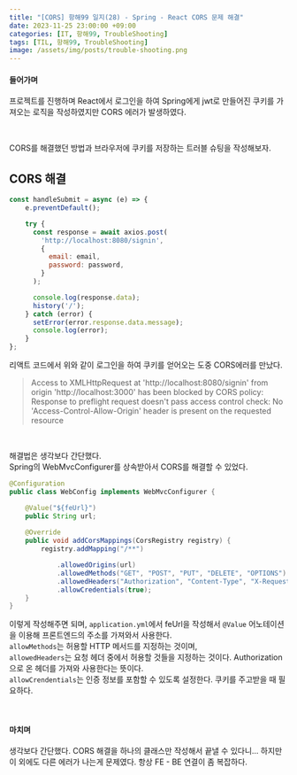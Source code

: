 ```yaml
---
title: "[CORS] 항해99 일지(28) - Spring - React CORS 문제 해결"
date: 2023-11-25 23:00:00 +09:00
categories: [IT, 항해99, TroubleShooting]
tags: [TIL, 항해99, TroubleShooting]
image: /assets/img/posts/trouble-shooting.png
---
```



#### 들어가며

프로젝트를 진행하며 React에서 로그인을 하여 Spring에게 jwt로 만들어진 쿠키를 가져오는 로직을 작성하였지만 CORS 에러가 발생하였다.

<br/>

CORS를 해결했던 방법과 브라우저에 쿠키를 저장하는 트러블 슈팅을 작성해보자.


## CORS 해결

```javascript
const handleSubmit = async (e) => {
    e.preventDefault();

    try {
      const response = await axios.post(
        'http://localhost:8080/signin',
        {
          email: email,
          password: password,
        }
      );

      console.log(response.data);
      history('/');
    } catch (error) {
      setError(error.response.data.message);
      console.log(error);
    }
};
```

리액트 코드에서 위와 같이 로그인을 하여 쿠키를 얻어오는 도중 CORS에러를 만났다.    
> Access to XMLHttpRequest at 'http://localhost:8080/signin' from origin 'http://localhost:3000' has been blocked by CORS policy: Response to preflight request doesn't pass access control check: No 'Access-Control-Allow-Origin' header is present on the requested resource

<br/>

해결법은 생각보다 간단했다.    
Spring의 WebMvcConfigurer를 상속받아서 CORS를 해결할 수 있었다.    


```java
@Configuration
public class WebConfig implements WebMvcConfigurer {

    @Value("${feUrl}")
    public String url;
	
    @Override
    public void addCorsMappings(CorsRegistry registry) {
        registry.addMapping("/**")

            .allowedOrigins(url)
            .allowedMethods("GET", "POST", "PUT", "DELETE", "OPTIONS")
            .allowedHeaders("Authorization", "Content-Type", "X-Requested-With")
            .allowCredentials(true);
    }
}
```

이렇게 작성해주면 되며, `application.yml`에서 feUrl을 작성해서 `@Value` 어노테이션을 이용해 프론트엔드의 주소를 가져와서 사용한다.    
`allowMethods`는 허용할 HTTP 메서드를 지정하는 것이며,    
`allowedHeaders`는 요청 헤더 중에서 허용할 것들을 지정하는 것이다. Authorization으로 온  헤더를 가져와 사용한다는 뜻이다.    
`allowCrendentials`는 인증 정보를 포함할 수 있도록 설정한다. 쿠키를 주고받을 때 필요하다.

<br/>

#### 마치며

생각보다 간단했다. CORS 해결을 하나의 클래스만 작성해서 끝낼 수 있다니... 하지만 이 외에도 다른 에러가 나는게 문제였다. 항상 FE - BE 연결이 좀 복잡하다.



